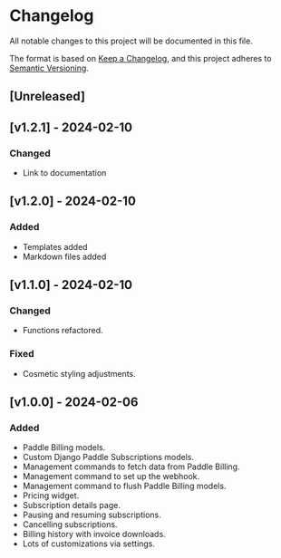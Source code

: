 Changelog
=========

All notable changes to this project will be documented in this file.

The format is based on [Keep a Changelog](https://keepachangelog.com/en/1.2.1/),
and this project adheres to [Semantic Versioning](https://semver.org/spec/v2.0.0.html).



[Unreleased]
------------

[v1.2.1] - 2024-02-10
------------------

### Changed

- Link to documentation

[v1.2.0] - 2024-02-10
------------------

### Added

- Templates added
- Markdown files added

[v1.1.0] - 2024-02-10
------------------

### Changed

- Functions refactored.

### Fixed

- Cosmetic styling adjustments.

[v1.0.0] - 2024-02-06
------------------

### Added

- Paddle Billing models.
- Custom Django Paddle Subscriptions models.
- Management commands to fetch data from Paddle Billing.
- Management command to set up the webhook.
- Management command to flush Paddle Billing models.
- Pricing widget.
- Subscription details page.
- Pausing and resuming subscriptions.
- Cancelling subscriptions.
- Billing history with invoice downloads.
- Lots of customizations via settings.

<!--
### Added
### Changed
### Deprecated
### Removed
### Fixed
### Security
-->


